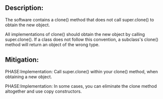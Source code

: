 ## Description:

The software contains a clone() method that does not call super.clone() to obtain the new object.

All implementations of clone() should obtain the new object by calling super.clone(). If a class does not follow this convention, a subclass's clone() method will return an object of the wrong type.

## Mitigation:


PHASE:Implementation:
Call super.clone() within your clone() method, when obtaining a new object.

PHASE:Implementation:
In some cases, you can eliminate the clone method altogether and use copy constructors.

